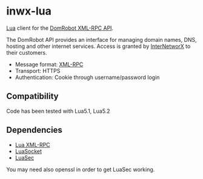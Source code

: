 # inwx-lua

[Lua](http://www.lua.org/) client for the [DomRobot XML-RPC API](https://api.domrobot.com/).

The DomRobot API provides an interface for managing domain names, DNS, hosting and other internet services. Access is granted by [InterNetworX](https://www.inwx.com/) to their customers.

* Message format: [XML-RPC](http://www.xmlrpc.com/)
* Transport: HTTPS
* Authentication: Cookie through username/password login

## Compatibility

Code has been tested with Lua5.1, Lua5.2

## Dependencies

* [Lua XML-RPC](https://github.com/timn/lua-xmlrpc)
* [LuaSocket](https://github.com/diegonehab/luasocket)
* [LuaSec](https://github.com/brunoos/luasec)
 
You may need also openssl in order to get LuaSec working.
